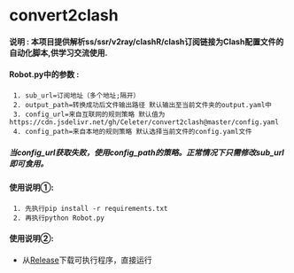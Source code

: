 # convert2clash

#### 说明 : 本项目提供解析ss/ssr/v2ray/clashR/clash订阅链接为Clash配置文件的自动化脚本,供学习交流使用.

#### Robot.py中的参数 :
     1. sub_url=订阅地址（多个地址;隔开）
     2. output_path=转换成功后文件输出路径 默认输出至当前文件夹的output.yaml中
     3. config_url=来自互联网的规则策略 默认值为https://cdn.jsdelivr.net/gh/Celeter/convert2clash@master/config.yaml
     4. config_path=来自本地的规则策略 默认选择当前文件的config.yaml文件
##### 当config_url获取失败，使用config_path的策略。正常情况下只需修改sub_url即可食用。
#### 使用说明①:
     1. 先执行pip install -r requirements.txt
     2. 再执行python Robot.py 
#### 使用说明②:
 * 从[Release](https://github.com/Celeter/convert2clash/releases/latest)下载可执行程序，直接运行